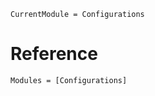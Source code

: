```@meta
CurrentModule = Configurations
```

# Reference

```@autodocs
Modules = [Configurations]
```

